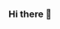 ### Hi there 👋

<!--
**helayounsi/helayounsi** is a ✨ _special_ ✨ repository because its `README.md` (this file) appears on your GitHub profile.

Here are some ideas to get you started:

- 🔭 I’m currently working on improving my software developpement technical skills.
- 🌱 I’m currently learning View as a front end technology.
- 👯 I’m looking to collaborate on open source.
- 🤔 I’m looking for help with learning python.
- 💬 Ask me about soft skills 
- 📫 How to reach me: linkedIn: in/héla-younsi
- 😄 Pronouns: She/her
- ⚡ Fun fact: I can sleep everywhere !!! :)
-->
